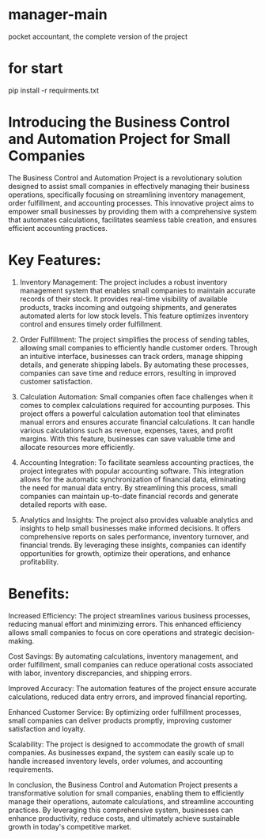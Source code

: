 # manager-main
pocket accountant, the complete version of the project
# for start 
pip install -r requirments.txt

# Introducing the Business Control and Automation Project for Small Companies

The Business Control and Automation Project is a revolutionary solution designed to assist small companies in effectively managing their business operations, specifically focusing on streamlining inventory management, order fulfillment, and accounting processes. This innovative project aims to empower small businesses by providing them with a comprehensive system that automates calculations, facilitates seamless table creation, and ensures efficient accounting practices.

# Key Features:

1. Inventory Management: The project includes a robust inventory management system that enables small companies to maintain accurate records of their stock. It provides real-time visibility of available products, tracks incoming and outgoing shipments, and generates automated alerts for low stock levels. This feature optimizes inventory control and ensures timely order fulfillment.

2. Order Fulfillment: The project simplifies the process of sending tables, allowing small companies to efficiently handle customer orders. Through an intuitive interface, businesses can track orders, manage shipping details, and generate shipping labels. By automating these processes, companies can save time and reduce errors, resulting in improved customer satisfaction.

3. Calculation Automation: Small companies often face challenges when it comes to complex calculations required for accounting purposes. This project offers a powerful calculation automation tool that eliminates manual errors and ensures accurate financial calculations. It can handle various calculations such as revenue, expenses, taxes, and profit margins. With this feature, businesses can save valuable time and allocate resources more efficiently.

4. Accounting Integration: To facilitate seamless accounting practices, the project integrates with popular accounting software. This integration allows for the automatic synchronization of financial data, eliminating the need for manual data entry. By streamlining this process, small companies can maintain up-to-date financial records and generate detailed reports with ease.

5. Analytics and Insights: The project also provides valuable analytics and insights to help small businesses make informed decisions. It offers comprehensive reports on sales performance, inventory turnover, and financial trends. By leveraging these insights, companies can identify opportunities for growth, optimize their operations, and enhance profitability.

# Benefits:

Increased Efficiency: The project streamlines various business processes, reducing manual effort and minimizing errors. This enhanced efficiency allows small companies to focus on core operations and strategic decision-making.

Cost Savings: By automating calculations, inventory management, and order fulfillment, small companies can reduce operational costs associated with labor, inventory discrepancies, and shipping errors.

Improved Accuracy: The automation features of the project ensure accurate calculations, reduced data entry errors, and improved financial reporting.

Enhanced Customer Service: By optimizing order fulfillment processes, small companies can deliver products promptly, improving customer satisfaction and loyalty.

Scalability: The project is designed to accommodate the growth of small companies. As businesses expand, the system can easily scale up to handle increased inventory levels, order volumes, and accounting requirements.

In conclusion, the Business Control and Automation Project presents a transformative solution for small companies, enabling them to efficiently manage their operations, automate calculations, and streamline accounting practices. By leveraging this comprehensive system, businesses can enhance productivity, reduce costs, and ultimately achieve sustainable growth in today's competitive market.
